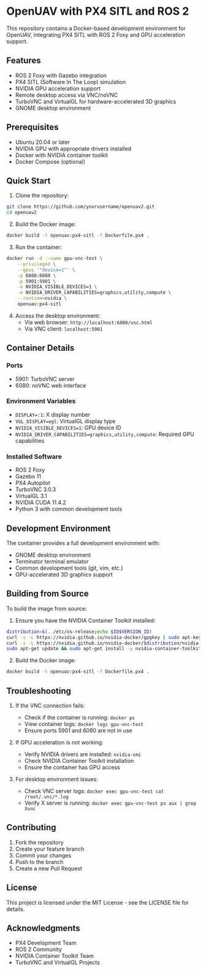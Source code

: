 # OpenUAV with PX4 SITL and ROS 2

This repository contains a Docker-based development environment for OpenUAV, integrating PX4 SITL with ROS 2 Foxy and GPU acceleration support.

## Features

- ROS 2 Foxy with Gazebo integration
- PX4 SITL (Software In The Loop) simulation
- NVIDIA GPU acceleration support
- Remote desktop access via VNC/noVNC
- TurboVNC and VirtualGL for hardware-accelerated 3D graphics
- GNOME desktop environment

## Prerequisites

- Ubuntu 20.04 or later
- NVIDIA GPU with appropriate drivers installed
- Docker with NVIDIA container toolkit
- Docker Compose (optional)

## Quick Start

1. Clone the repository:
```bash
git clone https://github.com/yourusername/openuav2.git
cd openuav2
```

2. Build the Docker image:
```bash
docker build -t openuav:px4-sitl -f Dockerfile.px4 .
```

3. Run the container:
```bash
docker run -d --name gpu-vnc-test \
    --privileged \
    --gpus '"device=1"' \
    -p 6080:6080 \
    -p 5901:5901 \
    -e NVIDIA_VISIBLE_DEVICES=1 \
    -e NVIDIA_DRIVER_CAPABILITIES=graphics,utility,compute \
    --runtime=nvidia \
    openuav:px4-sitl
```

4. Access the desktop environment:
   - Via web browser: `http://localhost:6080/vnc.html`
   - Via VNC client: `localhost:5901`

## Container Details

### Ports
- 5901: TurboVNC server
- 6080: noVNC web interface

### Environment Variables
- `DISPLAY=:1`: X display number
- `VGL_DISPLAY=egl`: VirtualGL display type
- `NVIDIA_VISIBLE_DEVICES=1`: GPU device ID
- `NVIDIA_DRIVER_CAPABILITIES=graphics,utility,compute`: Required GPU capabilities

### Installed Software
- ROS 2 Foxy
- Gazebo 11
- PX4 Autopilot
- TurboVNC 3.0.3
- VirtualGL 3.1
- NVIDIA CUDA 11.4.2
- Python 3 with common development tools

## Development Environment

The container provides a full development environment with:
- GNOME desktop environment
- Terminator terminal emulator
- Common development tools (git, vim, etc.)
- GPU-accelerated 3D graphics support

## Building from Source

To build the image from source:

1. Ensure you have the NVIDIA Container Toolkit installed:
```bash
distribution=$(. /etc/os-release;echo $ID$VERSION_ID)
curl -s -L https://nvidia.github.io/nvidia-docker/gpgkey | sudo apt-key add -
curl -s -L https://nvidia.github.io/nvidia-docker/$distribution/nvidia-docker.list | sudo tee /etc/apt/sources.list.d/nvidia-docker.list
sudo apt-get update && sudo apt-get install -y nvidia-container-toolkit
```

2. Build the Docker image:
```bash
docker build -t openuav:px4-sitl -f Dockerfile.px4 .
```

## Troubleshooting

1. If the VNC connection fails:
   - Check if the container is running: `docker ps`
   - View container logs: `docker logs gpu-vnc-test`
   - Ensure ports 5901 and 6080 are not in use

2. If GPU acceleration is not working:
   - Verify NVIDIA drivers are installed: `nvidia-smi`
   - Check NVIDIA Container Toolkit installation
   - Ensure the container has GPU access

3. For desktop environment issues:
   - Check VNC server logs: `docker exec gpu-vnc-test cat /root/.vnc/*.log`
   - Verify X server is running: `docker exec gpu-vnc-test ps aux | grep Xvnc`

## Contributing

1. Fork the repository
2. Create your feature branch
3. Commit your changes
4. Push to the branch
5. Create a new Pull Request

## License

This project is licensed under the MIT License - see the LICENSE file for details.

## Acknowledgments

- PX4 Development Team
- ROS 2 Community
- NVIDIA Container Toolkit Team
- TurboVNC and VirtualGL Projects 
